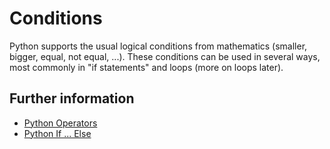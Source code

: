 # Conditions

Python supports the usual logical conditions from mathematics (smaller, bigger, equal, not equal, ...).
These conditions can be used in several ways, most commonly in "if statements" and loops (more on loops later).

## Further information

- [Python Operators](https://www.w3schools.com/python/python_operators.asp)
- [Python If ... Else](https://www.w3schools.com/python/python_conditions.asp)
